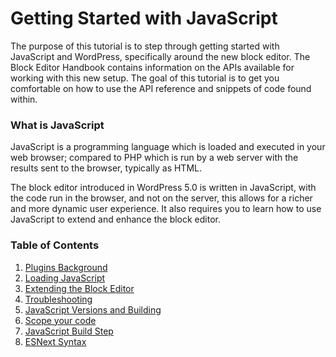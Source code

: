 # Getting Started with JavaScript

The purpose of this tutorial is to step through getting started with JavaScript and WordPress, specifically around the new block editor. The Block Editor Handbook contains information on the APIs available for working with this new setup. The goal of this tutorial is to get you comfortable on how to use the API reference and snippets of code found within.

### What is JavaScript

JavaScript is a programming language which is loaded and executed in your web browser; compared to PHP which is run by a web server with the results sent to the browser, typically as HTML.

The block editor introduced in WordPress 5.0 is written in JavaScript, with the code run in the browser, and not on the server, this allows for a richer and more dynamic user experience. It also requires you to learn how to use JavaScript to extend and enhance the block editor.

### Table of Contents

1. [Plugins Background](/docs/howto-guides/javascript/plugins-background.md)
2. [Loading JavaScript](/docs/howto-guides/javascript/loading-javascript.md)
3. [Extending the Block Editor](/docs/howto-guides/javascript/extending-the-block-editor.md)
4. [Troubleshooting](/docs/howto-guides/javascript/troubleshooting.md)
5. [JavaScript Versions and Building](/docs/howto-guides/javascript/versions-and-building.md)
6. [Scope your code](/docs/howto-guides/javascript/scope-your-code.md)
7. [JavaScript Build Step](/docs/howto-guides/javascript/js-build-setup.md)
8. [ESNext Syntax](/docs/howto-guides/javascript/esnext-js.md)
